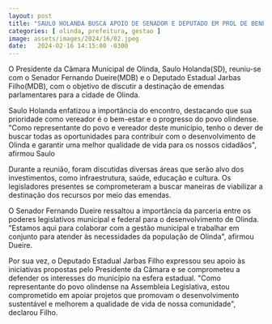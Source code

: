 ```yaml
---
layout: post
title: "SAULO HOLANDA BUSCA APOIO DE SENADOR E DEPUTADO EM PROL DE BENEFÍCIOS PARA OLINDA"
categories: [ olinda, prefeitura, gestao ]
image: assets/images/2024/16/02.jpeg
date:   2024-02-16 14:15:00 -0300
---
```

O Presidente da Câmara Municipal de Olinda, Saulo Holanda(SD), reuniu-se com o Senador Fernando Dueire(MDB) e o Deputado Estadual Jarbas Filho(MDB), com o objetivo de discutir a destinação de emendas parlamentares para a cidade de Olinda.

Saulo Holanda enfatizou a importância do encontro, destacando que sua prioridade como vereador é o bem-estar e o progresso do povo olindense. "Como representante do povo e vereador deste município, tenho o dever de buscar todas as oportunidades para contribuir com o desenvolvimento de Olinda e garantir uma melhor qualidade de vida para os nossos cidadãos", afirmou Saulo

Durante a reunião, foram discutidas diversas áreas que serão alvo dos investimentos, como infraestrutura, saúde, educação e cultura. Os legisladores presentes se comprometeram a buscar maneiras de viabilizar a destinação dos recursos por meio das emendas.

O Senador Fernando Dueire ressaltou a importância da parceria entre os poderes legislativos municipal e federal para o desenvolvimento de Olinda. "Estamos aqui para colaborar com a gestão municipal e trabalhar em conjunto para atender às necessidades da população de Olinda", afirmou Dueire.

Por sua vez, o Deputado Estadual Jarbas Filho expressou seu apoio às iniciativas propostas pelo Presidente da Câmara e se comprometeu a defender os interesses do município na esfera estadual. "Como representante do povo olindense na Assembleia Legislativa, estou comprometido em apoiar projetos que promovam o desenvolvimento sustentável e melhorem a qualidade de vida de nossa comunidade", declarou Filho.
